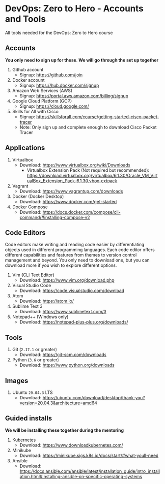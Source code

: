 # DevOps: Zero to Hero - Accounts and Tools
All tools needed for the DevOps: Zero to Hero course


## Accounts
**You only need to sign up for these. We will go through the set up together**
1. Github account
   * Signup: https://github.com/join
1. Docker account
   * Signup: https://hub.docker.com/signup
1. Amazon Web Services (AWS)
   * Signup: https://portal.aws.amazon.com/billing/signup
1. Google Cloud Platform (GCP)
   * Signup: https://cloud.google.com/
1. Skills for All with Cisco
   * Signup: https://skillsforall.com/course/getting-started-cisco-packet-tracer
   * Note: Only sign up and complete enough to download Cisco Packet Tracer 

## Applications
1. Virtualbox
   * Download: https://www.virtualbox.org/wiki/Downloads
      * Virtualbox Extension Pack (Not required but recommended): https://download.virtualbox.org/virtualbox/6.1.30/Oracle_VM_VirtualBox_Extension_Pack-6.1.30.vbox-extpack
1. Vagrant  
   * Download: https://www.vagrantup.com/downloads
1. Docker (Docker Desktop)
   * Download: https://www.docker.com/get-started
1. Docker Compose
   * Download: https://docs.docker.com/compose/cli-command/#installing-compose-v2

## Code Editors 
Code editors make writing and reading code easier by differentiating objects used in different programming languages. Each code editor offers different capabilities and features from themes to version control management and beyond. You only need  to download one, but you can download more if you wish to explore different options.

1. Vim (CLI Text Editor)
   * Download: https://www.vim.org/download.php 
1. Visual Studio Code
   * Download: https://code.visualstudio.com/download
1. Atom
   * Download: https://atom.io/
1. Sublime Text 3
   * Download: https://www.sublimetext.com/3
1. Notepad++ (Windows only)
   * Download: https://notepad-plus-plus.org/downloads/

## Tools
1. Git (`2.17.1` or greater)
   * Download: https://git-scm.com/downloads
1. Python (`3.6` or greater)
   * Download: https://www.python.org/downloads

## Images
1. Ubuntu `20.04.3` LTS
   * Download: https://ubuntu.com/download/desktop/thank-you?version=20.04.3&architecture=amd64

## Guided installs
**We will be installing these together during the mentoring**
1. Kubernetes
   * Download: https://www.downloadkubernetes.com/
1. Minikube
   * Download: https://minikube.sigs.k8s.io/docs/start/#what-youll-need
1. Ansible
   * Download: https://docs.ansible.com/ansible/latest/installation_guide/intro_installation.html#installing-ansible-on-specific-operating-systems
